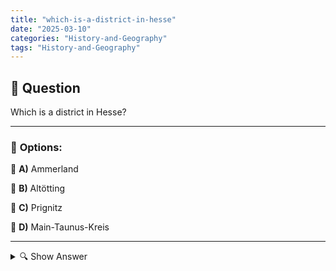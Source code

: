 ```yaml
---
title: "which-is-a-district-in-hesse"
date: "2025-03-10"
categories: "History-and-Geography"
tags: "History-and-Geography"
---
```


## 📌 **Question**

Which is a district in Hesse?



---

### 📝 **Options:**

🔘 **A)** Ammerland

🔘 **B)** Altötting

🔘 **C)** Prignitz

🔘 **D)** Main-Taunus-Kreis

---

<details>
  <summary>🔍 Show Answer</summary>

  <p>
💡  <b>Correct Answer:</b>  d
  </p>
  <p>
    📖<b>Explanation:</b>
    Hessen is a federal state in central Germany, known for its diverse landscapes and economic significance. It is divided into several administrative districts, known as "Landkreise," which manage local governance and public services. Understanding the Landkreis of Hessen involves recognizing its unique regions and how they differ from districts in other German states. For example, Main-Taunus-Kreis is one such Landkreis within Hessen, while others like Ammerland, Altötting, and Prignitz belong to different states. Identifying the correct Landkreis requires knowledge of Hessen's specific administrative divisions.
  </p>
</details>
